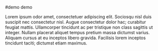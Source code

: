#demo demo


Lorem ipsum odor amet, consectetuer adipiscing elit. Sociosqu nisl duis suscipit nec consectetur nisl. Augue consectetur dolor hac; curabitur feugiat mattis. Ullamcorper tincidunt ac per tristique non class sagittis ut integer. Nullam placerat aliquet tempus pretium massa dictumst varius. Aliquam cursus at eu inceptos libero gravida. Facilisis lorem inceptos tincidunt taciti; dictumst etiam maximus.
